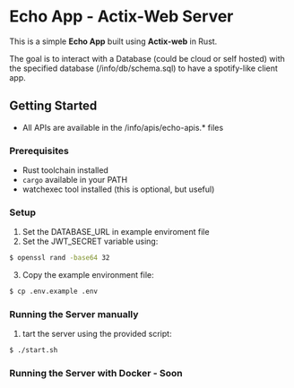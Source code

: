# Echo App - Actix-Web Server

This is a simple **Echo App** built using **Actix-web** in Rust. 

The goal is to interact with a Database (could be cloud or self hosted) with the specified database (/info/db/schema.sql) to have a spotify-like client app.

## Getting Started
- All APIs are available in the /info/apis/echo-apis.* files

### Prerequisites

- Rust toolchain installed
- `cargo` available in your PATH
- watchexec tool installed (this is optional, but useful)

### Setup
1. Set the DATABASE_URL in example enviroment file
2. Set the JWT_SECRET variable using:
```bash
$ openssl rand -base64 32
```

3. Copy the example environment file:

```bash
$ cp .env.example .env
```

### Running the Server manually
1. tart the server using the provided script:
```bash
$ ./start.sh
```

### Running the Server with Docker - Soon
